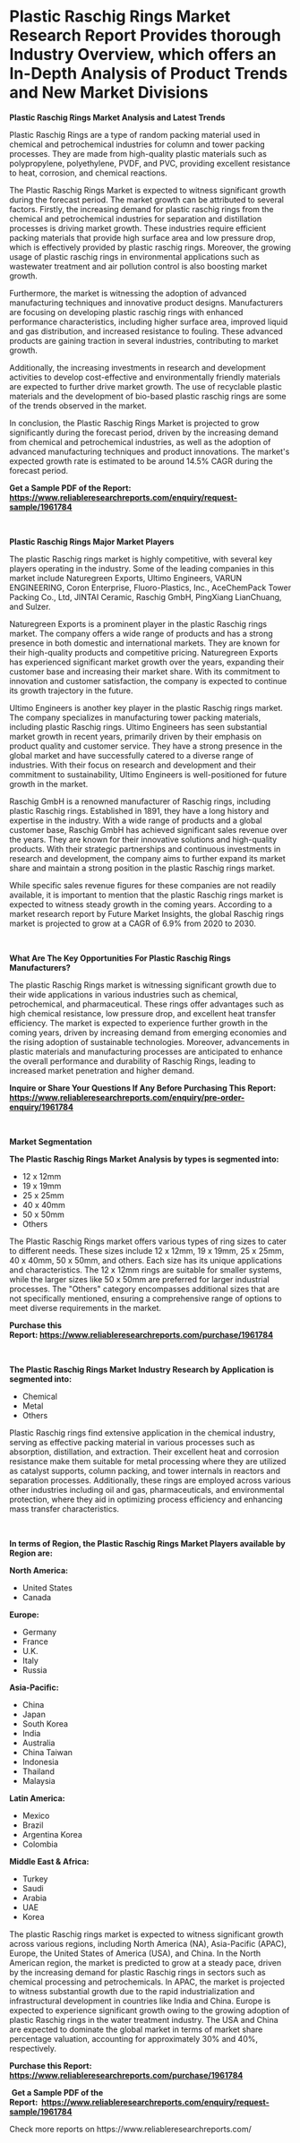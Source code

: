<p><h1>Plastic Raschig Rings Market Research Report Provides thorough Industry Overview, which offers an In-Depth Analysis of Product Trends and New Market Divisions</h1></p><p><strong>Plastic Raschig Rings Market Analysis and Latest Trends</strong></p>
<p><p>Plastic Raschig Rings are a type of random packing material used in chemical and petrochemical industries for column and tower packing processes. They are made from high-quality plastic materials such as polypropylene, polyethylene, PVDF, and PVC, providing excellent resistance to heat, corrosion, and chemical reactions.</p><p>The Plastic Raschig Rings Market is expected to witness significant growth during the forecast period. The market growth can be attributed to several factors. Firstly, the increasing demand for plastic raschig rings from the chemical and petrochemical industries for separation and distillation processes is driving market growth. These industries require efficient packing materials that provide high surface area and low pressure drop, which is effectively provided by plastic raschig rings. Moreover, the growing usage of plastic raschig rings in environmental applications such as wastewater treatment and air pollution control is also boosting market growth.</p><p>Furthermore, the market is witnessing the adoption of advanced manufacturing techniques and innovative product designs. Manufacturers are focusing on developing plastic raschig rings with enhanced performance characteristics, including higher surface area, improved liquid and gas distribution, and increased resistance to fouling. These advanced products are gaining traction in several industries, contributing to market growth.</p><p>Additionally, the increasing investments in research and development activities to develop cost-effective and environmentally friendly materials are expected to further drive market growth. The use of recyclable plastic materials and the development of bio-based plastic raschig rings are some of the trends observed in the market.</p><p>In conclusion, the Plastic Raschig Rings Market is projected to grow significantly during the forecast period, driven by the increasing demand from chemical and petrochemical industries, as well as the adoption of advanced manufacturing techniques and product innovations. The market's expected growth rate is estimated to be around 14.5% CAGR during the forecast period.</p></p>
<p><strong>Get a Sample PDF of the Report:&nbsp; <a href="https://www.reliableresearchreports.com/enquiry/request-sample/1961784">https://www.reliableresearchreports.com/enquiry/request-sample/1961784</a></strong></p>
<p>&nbsp;</p>
<p><strong>Plastic Raschig Rings Major Market Players</strong></p>
<p><p>The plastic Raschig rings market is highly competitive, with several key players operating in the industry. Some of the leading companies in this market include Naturegreen Exports, Ultimo Engineers, VARUN ENGINEERING, Coron Enterprise, Fluoro-Plastics, Inc., AceChemPack Tower Packing Co., Ltd, JINTAI Ceramic, Raschig GmbH, PingXiang LianChuang, and Sulzer.</p><p>Naturegreen Exports is a prominent player in the plastic Raschig rings market. The company offers a wide range of products and has a strong presence in both domestic and international markets. They are known for their high-quality products and competitive pricing. Naturegreen Exports has experienced significant market growth over the years, expanding their customer base and increasing their market share. With its commitment to innovation and customer satisfaction, the company is expected to continue its growth trajectory in the future.</p><p>Ultimo Engineers is another key player in the plastic Raschig rings market. The company specializes in manufacturing tower packing materials, including plastic Raschig rings. Ultimo Engineers has seen substantial market growth in recent years, primarily driven by their emphasis on product quality and customer service. They have a strong presence in the global market and have successfully catered to a diverse range of industries. With their focus on research and development and their commitment to sustainability, Ultimo Engineers is well-positioned for future growth in the market.</p><p>Raschig GmbH is a renowned manufacturer of Raschig rings, including plastic Raschig rings. Established in 1891, they have a long history and expertise in the industry. With a wide range of products and a global customer base, Raschig GmbH has achieved significant sales revenue over the years. They are known for their innovative solutions and high-quality products. With their strategic partnerships and continuous investments in research and development, the company aims to further expand its market share and maintain a strong position in the plastic Raschig rings market.</p><p>While specific sales revenue figures for these companies are not readily available, it is important to mention that the plastic Raschig rings market is expected to witness steady growth in the coming years. According to a market research report by Future Market Insights, the global Raschig rings market is projected to grow at a CAGR of 6.9% from 2020 to 2030.</p></p>
<p>&nbsp;</p>
<p><strong>What Are The Key Opportunities For Plastic Raschig Rings Manufacturers?</strong></p>
<p><p>The plastic Raschig Rings market is witnessing significant growth due to their wide applications in various industries such as chemical, petrochemical, and pharmaceutical. These rings offer advantages such as high chemical resistance, low pressure drop, and excellent heat transfer efficiency. The market is expected to experience further growth in the coming years, driven by increasing demand from emerging economies and the rising adoption of sustainable technologies. Moreover, advancements in plastic materials and manufacturing processes are anticipated to enhance the overall performance and durability of Raschig Rings, leading to increased market penetration and higher demand.</p></p>
<p><strong>Inquire or Share Your Questions If Any Before Purchasing This Report: <a href="https://www.reliableresearchreports.com/enquiry/pre-order-enquiry/1961784">https://www.reliableresearchreports.com/enquiry/pre-order-enquiry/1961784</a></strong></p>
<p>&nbsp;</p>
<p><strong>Market Segmentation</strong></p>
<p><strong>The Plastic Raschig Rings Market Analysis by types is segmented into:</strong></p>
<p><ul><li>12 x 12mm</li><li>19 x 19mm</li><li>25 x 25mm</li><li>40 x 40mm</li><li>50 x 50mm</li><li>Others</li></ul></p>
<p><p>The Plastic Raschig Rings market offers various types of ring sizes to cater to different needs. These sizes include 12 x 12mm, 19 x 19mm, 25 x 25mm, 40 x 40mm, 50 x 50mm, and others. Each size has its unique applications and characteristics. The 12 x 12mm rings are suitable for smaller systems, while the larger sizes like 50 x 50mm are preferred for larger industrial processes. The "Others" category encompasses additional sizes that are not specifically mentioned, ensuring a comprehensive range of options to meet diverse requirements in the market.</p></p>
<p><strong>Purchase this Report:&nbsp;<a href="https://www.reliableresearchreports.com/purchase/1961784">https://www.reliableresearchreports.com/purchase/1961784</a></strong></p>
<p>&nbsp;</p>
<p><strong>The Plastic Raschig Rings Market Industry Research by Application is segmented into:</strong></p>
<p><ul><li>Chemical</li><li>Metal</li><li>Others</li></ul></p>
<p><p>Plastic Raschig rings find extensive application in the chemical industry, serving as effective packing material in various processes such as absorption, distillation, and extraction. Their excellent heat and corrosion resistance make them suitable for metal processing where they are utilized as catalyst supports, column packing, and tower internals in reactors and separation processes. Additionally, these rings are employed across various other industries including oil and gas, pharmaceuticals, and environmental protection, where they aid in optimizing process efficiency and enhancing mass transfer characteristics.</p></p>
<p>&nbsp;</p>
<p><strong>In terms of Region, the Plastic Raschig Rings Market Players available by Region are:</strong></p>
<p>
    <p> <strong> North America: </strong>
        <ul>
            <li>United States</li>
            <li>Canada</li>
        </ul>
        </p> 
    <p> <strong> Europe: </strong>
        <ul>
            <li>Germany</li>
            <li>France</li>
            <li>U.K.</li>
            <li>Italy</li>
            <li>Russia</li>
        </ul>
        </p> 
    <p> <strong> Asia-Pacific: </strong>
        <ul>
            <li>China</li>
            <li>Japan</li>
            <li>South Korea</li>
            <li>India</li>
            <li>Australia</li>
            <li>China Taiwan</li>
            <li>Indonesia</li>
            <li>Thailand</li>
            <li>Malaysia</li>
        </ul>
        </p> 
    <p> <strong> Latin America: </strong>
        <ul>
            <li>Mexico</li>
            <li>Brazil</li>
            <li>Argentina Korea</li>
            <li>Colombia</li>
        </ul>
        </p> 
    <p> <strong> Middle East & Africa: </strong>
        <ul>
            <li>Turkey</li>
            <li>Saudi</li>
            <li>Arabia</li>
            <li>UAE</li>
            <li>Korea</li>
        </ul>
    </p>
    </p>
<p><p>The plastic Raschig rings market is expected to witness significant growth across various regions, including North America (NA), Asia-Pacific (APAC), Europe, the United States of America (USA), and China. In the North American region, the market is predicted to grow at a steady pace, driven by the increasing demand for plastic Raschig rings in sectors such as chemical processing and petrochemicals. In APAC, the market is projected to witness substantial growth due to the rapid industrialization and infrastructural development in countries like India and China. Europe is expected to experience significant growth owing to the growing adoption of plastic Raschig rings in the water treatment industry. The USA and China are expected to dominate the global market in terms of market share percentage valuation, accounting for approximately 30% and 40%, respectively.</p></p>
<p><strong>Purchase this Report: <a href="https://www.reliableresearchreports.com/purchase/1961784">https://www.reliableresearchreports.com/purchase/1961784</a></strong></p>
<p>&nbsp;<strong>Get a Sample PDF of the Report:&nbsp;&nbsp;<a href="https://www.reliableresearchreports.com/enquiry/request-sample/1961784">https://www.reliableresearchreports.com/enquiry/request-sample/1961784</a></strong></p>
<p><strong></strong></p>
<p>Check more reports on https://www.reliableresearchreports.com/</p>